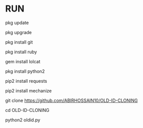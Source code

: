 # RUN
pkg update

pkg upgrade

pkg install git

pkg install ruby

gem install lolcat

pkg install python2

pip2 install requests

pip2 install mechanize


git clone https://github.com/ABIRHOSSAIN10/OLD-ID-CLONING

cd OLD-ID-CLONING

python2 oldid.py
